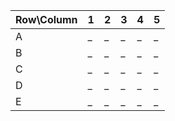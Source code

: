 Row\Column | 1 | 2 | 3 | 4 | 5
-----------|---|---|---|---|--
A          | _ | _ | _ | _ | _
B          | _ | _ | _ | _ | _
C          | _ | _ | _ | _ | _
D          | _ | _ | _ | _ | _
E          | _ | _ | _ | _ | _
